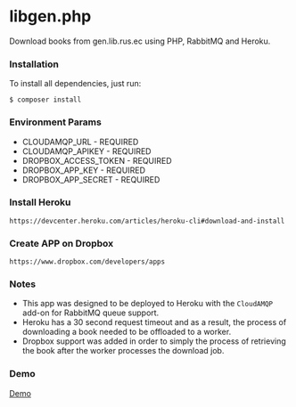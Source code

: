 # libgen.php
Download books from gen.lib.rus.ec using PHP, RabbitMQ and Heroku. 

### Installation
To install all dependencies, just run:
```
$ composer install
```

### Environment Params
* CLOUDAMQP_URL - REQUIRED
* CLOUDAMQP_APIKEY - REQUIRED
* DROPBOX_ACCESS_TOKEN - REQUIRED
* DROPBOX_APP_KEY - REQUIRED
* DROPBOX_APP_SECRET - REQUIRED

### Install Heroku
```
https://devcenter.heroku.com/articles/heroku-cli#download-and-install
```

### Create APP on Dropbox
```
https://www.dropbox.com/developers/apps
```

### Notes
* This app was designed to be deployed to Heroku with the `CloudAMQP` add-on for RabbitMQ queue support.
* Heroku has a 30 second request timeout and as a result, the process of downloading a book needed to be offloaded to a worker.
* Dropbox support was added in order to simply the process of retrieving the book after the worker processes the download job.


### Demo
[Demo](https://genesis-backend.herokuapp.com)
